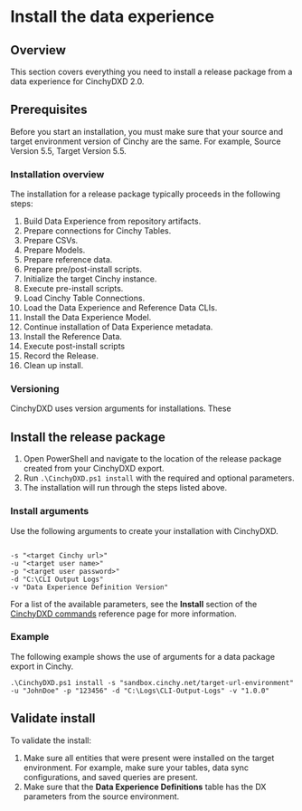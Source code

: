 # Install the data experience

## Overview

This section covers everything you need to install a release package from a data experience for CinchyDXD 2.0.

## Prerequisites

Before you start an installation, you must make sure that your source and target environment version of Cinchy are the same. For example, Source Version 5.5, Target Version 5.5.

### Installation overview

The installation for a release package typically proceeds in the following steps:

1. Build Data Experience from repository artifacts.
1. Prepare connections for Cinchy Tables.
1. Prepare CSVs.
1. Prepare Models.
1. Prepare reference data.
1. Prepare pre/post-install scripts.
1. Initialize the target Cinchy instance.
1. Execute pre-install scripts.
1. Load Cinchy Table Connections.
1. Load the Data Experience and Reference Data CLIs.
1. Install the Data Experience Model.
1. Continue installation of Data Experience metadata.
1. Install the Reference Data.
1. Execute post-install scripts
1. Record the Release.
1. Clean up install.

### Versioning

CinchyDXD uses version arguments for installations. These
## Install the release package

1. Open PowerShell and navigate to the location of the release package created from your CinchyDXD export.
1. Run `.\CinchyDXD.ps1 install` with the required and optional parameters.
1. The installation will run through the steps listed above.

### Install arguments

Use the following arguments to create your installation with CinchyDXD.

```pwsh

-s "<target Cinchy url>" 
-u "<target user name>" 
-p "<target user password>" 
-d "C:\CLI Output Logs"
-v "Data Experience Definition Version"

```

For a list of the available parameters, see the **Install** section of the [CinchyDXD commands](../cinchydxd-utility/References/Cinchy-DXD-commands.md) reference page for more information.
### Example

The following example shows the use of arguments for a data package export in Cinchy.

```pwsh
.\CinchyDXD.ps1 install -s "sandbox.cinchy.net/target-url-environment" -u "JohnDoe" -p "123456" -d "C:\Logs\CLI-Output-Logs" -v "1.0.0"
```
## Validate install

To validate the install:

1. Make sure all entities that were present were installed on the target environment. For example, make sure your tables, data sync configurations, and saved queries are present.
1. Make sure that the **Data Experience Definitions** table has the DX parameters from the source environment.